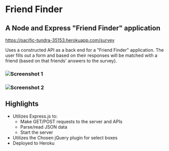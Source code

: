 # Friend Finder

## A Node and Express "Friend Finder" application

https://pacific-tundra-35153.herokuapp.com/survey

Uses a constructed API as a back end for a "Friend Finder" application. The user fills out a form and based on their responses will be matched with a friend (based on that friends' answers to the survey). 

### ![Screenshot 1](https://user-images.githubusercontent.com/29578027/32760681-9cbe4e48-c8ac-11e7-87ae-358a4160dfe9.PNG)
### ![Screenshot 2](https://user-images.githubusercontent.com/29578027/32760683-9e6dc976-c8ac-11e7-89d6-15d25303e78f.PNG)

Highlights
----------
* Utilizes Express.js to:
  - Make GET/POST requests to the server and APIs
  - Parse/read JSON data
  - Start the server
* Utilizes the Chosen jQuery plugin for select boxes
* Deployed to Heroku